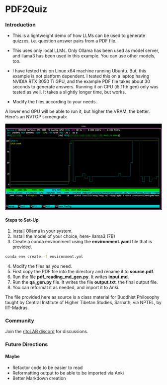 # PDF2Quiz

### Introduction

- This is a lightweight demo of how LLMs can be used to generate quizzes, i.e. question answer pairs from a PDF file.

- This uses only local LLMs. Only Ollama has been used as model server, and llama3 has been used in this example. You can use other models, too.

- I have tested this on Linux x64 machine running Ubuntu. But, this example is not platform dependent. I tested this on a laptop having NVIDIA RTX 3050 Ti GPU, and the example PDF file takes about 30 seconds to generate answers. Running it on CPU (i5 11th gen) only was tested as well. It takes a slightly longer time, but works.

- Modify the files according to your needs.

A lower end GPU will be able to run it, but higher the VRAM, the better. Here's an NVTOP screengrab:

![screengrab](screengrab.png)

#### Steps to Set-Up

1. Install Ollama in your system.
2. Install the model of your choice, here- llama3 (7B)
3. Create a conda environment using the **environment.yaml** file that is provided.

```bash
conda env create -f environment.yml
```

4. Modify the files as you need.
5. First copy the PDF file into the directory and rename it to **source.pdf**.
6. Run the file **pdf_reading_md_gen.py**. It writes **input.md**.
7. Run the **qa_gen.py** file. It writes the file **output.txt**, the final output file.
8. You can reformat it as needed, and import it to Anki.

The file provided here as source is a class material for Buddhist Philosophy taught by Central Institute of Higher Tibetan Studies, Sarnath, via NPTEL, by IIT-Madras.

### Community

Join the [ritoLAB discord](https://discord.gg/RKtnMzeCWF) for discussions.

### Future Directions

#### Maybe

- Refactor code to be easier to read
- Reformatting output to be able to be imported via Anki
- Better Markdown creation
